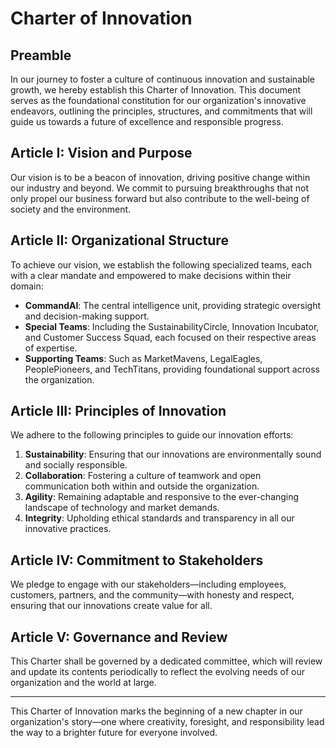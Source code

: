 # Charter of Innovation

## Preamble
In our journey to foster a culture of continuous innovation and sustainable growth, we hereby establish this Charter of Innovation. This document serves as the foundational constitution for our organization's innovative endeavors, outlining the principles, structures, and commitments that will guide us towards a future of excellence and responsible progress.

## Article I: Vision and Purpose
Our vision is to be a beacon of innovation, driving positive change within our industry and beyond. We commit to pursuing breakthroughs that not only propel our business forward but also contribute to the well-being of society and the environment.

## Article II: Organizational Structure
To achieve our vision, we establish the following specialized teams, each with a clear mandate and empowered to make decisions within their domain:
- **CommandAI**: The central intelligence unit, providing strategic oversight and decision-making support.
- **Special Teams**: Including the SustainabilityCircle, Innovation Incubator, and Customer Success Squad, each focused on their respective areas of expertise.
- **Supporting Teams**: Such as MarketMavens, LegalEagles, PeoplePioneers, and TechTitans, providing foundational support across the organization.

## Article III: Principles of Innovation
We adhere to the following principles to guide our innovation efforts:
1. **Sustainability**: Ensuring that our innovations are environmentally sound and socially responsible.
2. **Collaboration**: Fostering a culture of teamwork and open communication both within and outside the organization.
3. **Agility**: Remaining adaptable and responsive to the ever-changing landscape of technology and market demands.
4. **Integrity**: Upholding ethical standards and transparency in all our innovative practices.

## Article IV: Commitment to Stakeholders
We pledge to engage with our stakeholders—including employees, customers, partners, and the community—with honesty and respect, ensuring that our innovations create value for all.

## Article V: Governance and Review
This Charter shall be governed by a dedicated committee, which will review and update its contents periodically to reflect the evolving needs of our organization and the world at large.

---

This Charter of Innovation marks the beginning of a new chapter in our organization's story—one where creativity, foresight, and responsibility lead the way to a brighter future for everyone involved.
